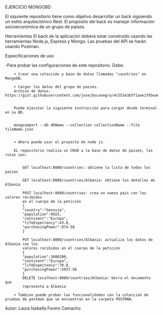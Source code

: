 
EJERCICIO MONGOBD



El siquiente repositorio tiene como objetivo desarrollar un back siguiendo un estilo arquitectónico Rest. El propósito del back es manejar información socioeconómica de un grupo de países.


Herramientas
El back de la aplicación deberá estar construido usando las herramientas Node.js, Express y Mongo. Las pruebas del API se harán usando Postman.

Especificaciones de uso

-Para probar las configuraciones de este repositorio. Debe:

        + Crear una colección y base de datos llamadas "countries" en MongoDB.

        + Cargar los datos del grupo de paises.
        Archivo de datos: https://gist.githubusercontent.com/josejbocanegra/4c553e3b5f1aae1f05ea67068f058087/raw/9f1ec3f2b48cf59ed3c3c4b01d15d1a23b25f57c/countriesall.json


        Puede ejecutar la siguiente instrucción para cargar desde terminal en su BD.


        mongoimport --db dbName --collection collectionName --file fileName.json


        + Ahora puede usar el proyecto de node js.

        EL repositorio realiza un CRUD a la base de datos de paises, las rutas son:


            GET localhost:8080/countries: obtiene la lista de todos los países
            
            GET localhost:8080/countries/Albania: obtiene los detalles de Albania
            
            POST localhost:8080/countries: crea un nuevo país con los valores recibidos
            en el cuerpo de la petición
            {
            "country":"Genovia",
            "population":9923,
            "continent":"Europa",
            "lifeExpectancy":43.8,
            "purchasingPower":974.58
            }
            
            PUT localhost:8080/countries/Albania: actualiza los datos de Albania con los
            valores recibidos en el cuerpo de la petición
            {
            "population":3600200,
            "continent":"Europa",
            "lifeExpectancy":70.8,
            "purchasingPower":5937.58
            }
            DELETE localhost:8080/countries/Albania: borra el documento que
            representa a Albania

        + Tambien puede probar las funcionalidades con la colección de pruebas de postman que se encuentran en la carpeta POSTMAN.


Autor: Laura Isabella Forero Camacho